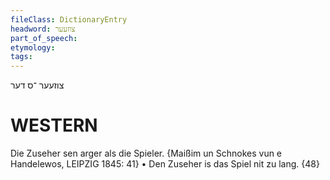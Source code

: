 ```yaml
---
fileClass: DictionaryEntry
headword: צוזעער
part_of_speech: 
etymology: 
tags: 
---
```

צוזעער
־ס
דער

WESTERN
========

Die Zuseher sen arger als die Spieler.
{Maißim un Schnokes vun e Handelewos, LEIPZIG 1845: 41}
	•	Den Zuseher is das Spiel nit zu lang. {48}